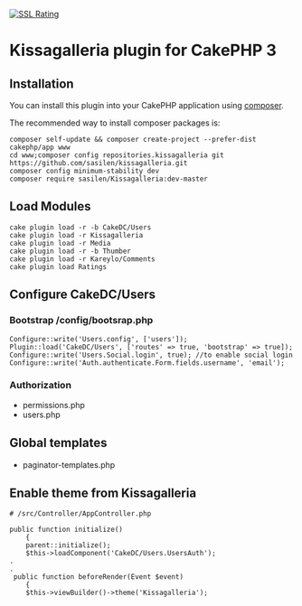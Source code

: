 [![SSL Rating](https://sslbadge.org/?domain=www.kissagalleria.com)](https://www.ssllabs.com/ssltest/analyze.html?d=www.kissagalleria.com)

# Kissagalleria plugin for CakePHP 3

## Installation

You can install this plugin into your CakePHP application using [composer](http://getcomposer.org).

The recommended way to install composer packages is:

```
composer self-update && composer create-project --prefer-dist cakephp/app www
cd www;composer config repositories.kissagalleria git https://github.com/sasilen/kissagalleria.git
composer config minimum-stability dev
composer require sasilen/Kissagalleria:dev-master
```
## Load Modules
```
cake plugin load -r -b CakeDC/Users
cake plugin load -r Kissagalleria
cake plugin load -r Media
cake plugin load -r -b Thumber
cake plugin load -r Kareylo/Comments
cake plugin load Ratings
```

## Configure CakeDC/Users

### Bootstrap /config/bootsrap.php
```
Configure::write('Users.config', ['users']);
Plugin::load('CakeDC/Users', ['routes' => true, 'bootstrap' => true]);
Configure::write('Users.Social.login', true); //to enable social login
Configure::write('Auth.authenticate.Form.fields.username', 'email');
``` 
### Authorization
* permissions.php
* users.php

## Global templates
* paginator-templates.php

## Enable theme from Kissagalleria
```
# /src/Controller/AppController.php

public function initialize()
    {
    parent::initialize();
    $this->loadComponent('CakeDC/Users.UsersAuth');
.
.
 public function beforeRender(Event $event)
    {
    $this->viewBuilder()->theme('Kissagalleria');
```
